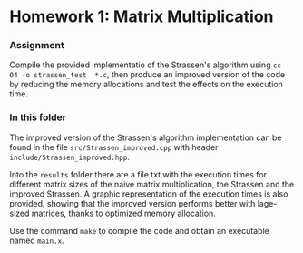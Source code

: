 # Homework 1: Matrix Multiplication

### Assignment
Compile the provided implementatio of the Strassen's algorithm using `cc -O4 -o strassen_test  *.c`, 
then produce an improved version of the code by reducing the memory allocations and test the effects on the execution time.
 
### In this folder
The improved version of the Strassen's algorithm implementation can be found in the file `src/Strassen_improved.cpp` with header
`include/Strassen_improved.hpp`.



Into the `results` folder there are a file txt with the execution times for different matrix sizes of the naive matrix multiplication,
the Strassen and the improved Strassen. A graphic representation of the execution times is also provided, showing that the improved 
version performs better with lage-sized matrices, thanks to optimized memory allocation.


Use the command `make` to compile the code and obtain an executable named `main.x`.
